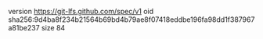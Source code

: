 version https://git-lfs.github.com/spec/v1
oid sha256:9d4ba8f234b21564b69bd4b79ae8f07418eddbe196fa98dd1f387967a81be237
size 84
